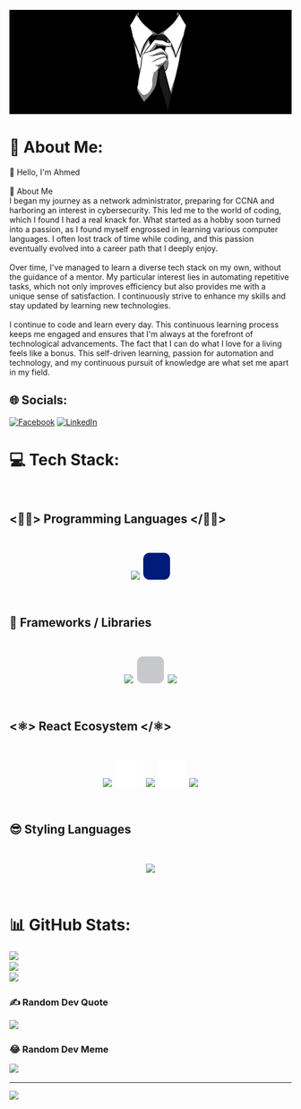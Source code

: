<p align="center"><img src="/assets/tie_banner.jpg"></p>

# 💫 About Me:

👋 Hello, I'm Ahmed<br><br>🚀 About Me<br>I began my journey as a network administrator, preparing for CCNA and harboring an interest in cybersecurity. This led me to the world of coding, which I found I had a real knack for. What started as a hobby soon turned into a passion, as I found myself engrossed in learning various computer languages. I often lost track of time while coding, and this passion eventually evolved into a career path that I deeply enjoy.<br><br>Over time, I've managed to learn a diverse tech stack on my own, without the guidance of a mentor. My particular interest lies in automating repetitive tasks, which not only improves efficiency but also provides me with a unique sense of satisfaction. I continuously strive to enhance my skills and stay updated by learning new technologies.<br><br>I continue to code and learn every day. This continuous learning process keeps me engaged and ensures that I'm always at the forefront of technological advancements. The fact that I can do what I love for a living feels like a bonus. This self-driven learning, passion for automation and technology, and my continuous pursuit of knowledge are what set me apart in my field.<br>

## 🌐 Socials:

[![Facebook](https://img.shields.io/badge/Facebook-%231877F2.svg?logo=Facebook&logoColor=white)](https://facebook.com/ahmed.qureshi1) [![LinkedIn](https://img.shields.io/badge/LinkedIn-%230077B5.svg?logo=linkedin&logoColor=white)](https://linkedin.com/in/ahmed--qureshi)

# 💻 Tech Stack:

<br>
<b>

## <👨‍💻> Programming Languages </👨‍💻>

<br>
<p align="center">
    <img src="https://skillicons.dev/icons?i=py,js,ts,dart,html" />
    &nbsp;<img src="/assets/sql.svg" alt="SVG LOGO" width="48" height="48" >
</p>

<br>

## 🧬 Frameworks / Libraries

<br>
<p align="center">
    <img src="https://skillicons.dev/icons?i=django" />
    &nbsp;<img  src="/assets/django_rest.svg" alt="Django Rest FrameWork" width="48" height="48">&nbsp;
    <img src="https://skillicons.dev/icons?i=react,svelte,flutter,next,express,pug" />

</p>
<br>

## <⚛️> React Ecosystem </⚛️>

<br>
<p align="center">
    <img src="https://skillicons.dev/icons?i=next"/>
    &nbsp;<img  src="/assets/react_router.svg" alt="React Router" width="48" height="48">&nbsp;
    <img src="https://skillicons.dev/icons?i=redux" />
    &nbsp;<img  src="/assets/react_query.svg" alt="React Query" width="48" height="48">&nbsp;
    <img src="https://skillicons.dev/icons?i=styledcomponents" />
</p>
<br>

## 😎 Styling Languages

<br>
<p align="center">
  <a href="https://skillicons.dev">
    <img src="https://skillicons.dev/icons?i=sass,css,tailwind" />
  </a>
</p>
<br>

# 📊 GitHub Stats:

![](https://github-readme-stats.vercel.app/api?username=ahmedther&theme=swift&hide_border=false&include_all_commits=false&count_private=false)<br/>
![](https://github-readme-streak-stats.herokuapp.com/?user=ahmedther&theme=swift&hide_border=false)<br/>
![](https://github-readme-stats.vercel.app/api/top-langs/?username=ahmedther&theme=swift&hide_border=false&include_all_commits=false&count_private=false&layout=compact)

### ✍️ Random Dev Quote

![](https://quotes-github-readme.vercel.app/api?type=horizontal&theme=dark)

### 😂 Random Dev Meme

<img src='https://randommeme-five.vercel.app/' style="height: 400px;"/>

---

[![](https://visitcount.itsvg.in/api?id=ahmedther&icon=0&color=12)](https://visitcount.itsvg.in)

<!-- Proudly created with GPRM ( https://gprm.itsvg.in ) -->
